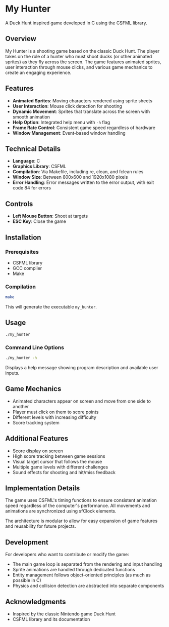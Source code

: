 # My Hunter

A Duck Hunt inspired game developed in C using the CSFML library.

## Overview

My Hunter is a shooting game based on the classic Duck Hunt. The player takes on the role of a hunter who must shoot ducks (or other animated sprites) as they fly across the screen. The game features animated sprites, user interaction through mouse clicks, and various game mechanics to create an engaging experience.

## Features

- **Animated Sprites**: Moving characters rendered using sprite sheets
- **User Interaction**: Mouse click detection for shooting
- **Dynamic Movement**: Sprites that translate across the screen with smooth animation
- **Help Option**: Integrated help menu with `-h` flag
- **Frame Rate Control**: Consistent game speed regardless of hardware
- **Window Management**: Event-based window handling

## Technical Details

- **Language**: C
- **Graphics Library**: CSFML
- **Compilation**: Via Makefile, including re, clean, and fclean rules
- **Window Size**: Between 800x600 and 1920x1080 pixels
- **Error Handling**: Error messages written to the error output, with exit code 84 for errors

## Controls

- **Left Mouse Button**: Shoot at targets
- **ESC Key**: Close the game

## Installation

### Prerequisites

- CSFML library
- GCC compiler
- Make

### Compilation

```bash
make
```

This will generate the executable `my_hunter`.

## Usage

```bash
./my_hunter
```

### Command Line Options

```bash
./my_hunter -h
```

Displays a help message showing program description and available user inputs.

## Game Mechanics

- Animated characters appear on screen and move from one side to another
- Player must click on them to score points
- Different levels with increasing difficulty
- Score tracking system

## Additional Features

- Score display on screen
- High score tracking between game sessions
- Visual target cursor that follows the mouse
- Multiple game levels with different challenges
- Sound effects for shooting and hit/miss feedback

## Implementation Details

The game uses CSFML's timing functions to ensure consistent animation speed regardless of the computer's performance. All movements and animations are synchronized using sfClock elements.

The architecture is modular to allow for easy expansion of game features and reusability for future projects.
## Development

For developers who want to contribute or modify the game:

- The main game loop is separated from the rendering and input handling
- Sprite animations are handled through dedicated functions
- Entity management follows object-oriented principles (as much as possible in C)
- Physics and collision detection are abstracted into separate components

## Acknowledgments

- Inspired by the classic Nintendo game Duck Hunt
- CSFML library and its documentation
